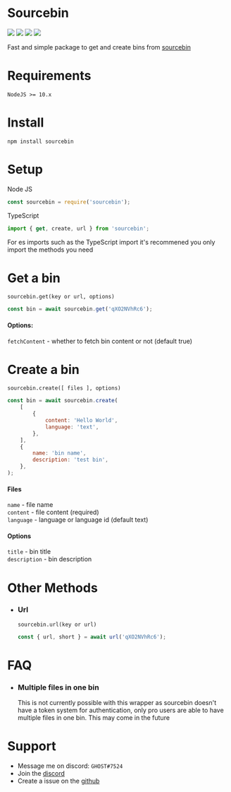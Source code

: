 # Sourcebin

[![](https://img.shields.io/npm/v/sourcebin?label=Latest%20Version&style=for-the-badge&logo=npm&color=informational)](https://www.npmjs.com/package/sourcebin)
[![](https://img.shields.io/static/v1?label=Project%20Creator&message=GHOST&color=informational&style=for-the-badge)](https://ghostdev.xyz)
[![](https://img.shields.io/github/workflow/status/ghoststools/Sourcebin/CI/master?style=for-the-badge)](https://github.com/ghoststools/Sourcebin)
[![](https://img.shields.io/static/v1?label=&message=A%20GHOSTs%20Tools%20Project&color=informational&style=for-the-badge)](https://github.com/ghoststools)

Fast and simple package to get and create bins from [sourcebin](https://sourceb.in/)

# Requirements

```
NodeJS >= 10.x
```

# Install

```
npm install sourcebin
```

# Setup

Node JS

```js
const sourcebin = require('sourcebin');
```

TypeScript

```ts
import { get, create, url } from 'sourcebin';
```

For es imports such as the TypeScript import it's recommened you only import the methods you need

# Get a bin

`sourcebin.get(key or url, options)`

```js
const bin = await sourcebin.get('qXO2NVhRc6');
```

#### Options:

`fetchContent` - whether to fetch bin content or not (default true)

# Create a bin

`sourcebin.create([ files ], options)`<br>

```js
const bin = await sourcebin.create(
    [
        {
            content: 'Hello World',
            language: 'text',
        },
    ],
    {
        name: 'bin name',
        description: 'test bin',
    },
);
```

#### Files

`name` - file name<br>
`content` - file content (required)<br>
`language` - language or language id (default text)<br>

#### Options

`title` - bin title<br>
`description` - bin description

# Other Methods

-   ### Url

    `sourcebin.url(key or url)`<br>

    ```js
    const { url, short } = await url('qXO2NVhRc6');
    ```

# FAQ

-   ### Multiple files in one bin
    This is not currently possible with this wrapper as sourcebin doesn't have a token system for authentication, only pro users are able to have multiple files in one bin. This may come in the future

# Support

-   Message me on discord: `GHOST#7524`<br>
-   Join the [discord](https://discord.gg/2Vd4wAjJnm)
-   Create a issue on the [github](https://github.com/ghoststools/Sourcebin)
